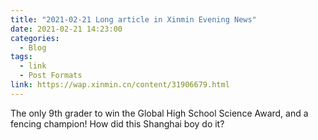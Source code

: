 ```yaml
---
title: "2021-02-21 Long article in Xinmin Evening News"
date: 2021-02-21 14:23:00
categories:
  - Blog
tags:
  - link
  - Post Formats
link: https://wap.xinmin.cn/content/31906679.html
---
```

The only 9th grader to win the Global High School Science Award, and a fencing champion! How did this Shanghai boy do it?

